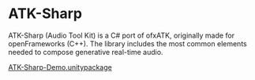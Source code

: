 # ATK-Sharp

ATK-Sharp (Audio Tool Kit) is a C# port of ofxATK, originally made for openFrameworks (C++). 
The library includes the most common elements needed to compose generative real-time audio.

[ATK-Sharp-Demo.unitypackage](https://ballstate.box.com/s/ux48fkryllnzwe65m63igis0hk6nc9g6)
